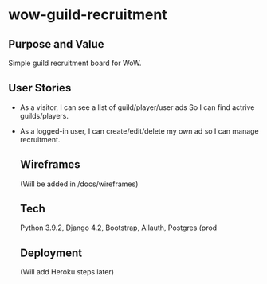 # wow-guild-recruitment

## Purpose and Value
Simple guild recruitment board for WoW.

## User Stories
- As a visitor, I can see a list of guild/player/user ads So I can find actrive guilds/players.
- As a logged-in user, I can create/edit/delete my own ad so I can manage recruitment.

  ## Wireframes
  (Will be added in /docs/wireframes)

  ## Tech
  Python 3.9.2,
  Django 4.2,
  Bootstrap,
  Allauth,
  Postgres (prod

  ## Deployment

  (Will add Heroku steps later)
  
